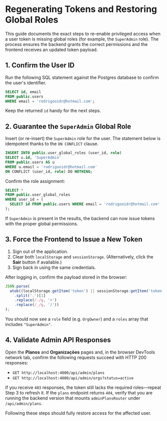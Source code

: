 # Regenerating Tokens and Restoring Global Roles

This guide documents the exact steps to re-enable privileged access when a
user token is missing global roles (for example, the `SuperAdmin` role). The
process ensures the backend grants the correct permissions and the frontend
receives an updated token payload.

## 1. Confirm the User ID

Run the following SQL statement against the Postgres database to confirm the
user's identifier.

```sql
SELECT id, email
FROM public.users
WHERE email = 'rodrigooidr@hotmail.com';
```

Keep the returned `id` handy for the next steps.

## 2. Guarantee the `SuperAdmin` Global Role

Insert (or re-insert) the `SuperAdmin` role for the user. The statement below is
idempotent thanks to the `ON CONFLICT` clause.

```sql
INSERT INTO public.user_global_roles (user_id, role)
SELECT u.id, 'SuperAdmin'
FROM public.users AS u
WHERE u.email = 'rodrigooidr@hotmail.com'
ON CONFLICT (user_id, role) DO NOTHING;
```

Confirm the role assignment:

```sql
SELECT *
FROM public.user_global_roles
WHERE user_id = (
  SELECT id FROM public.users WHERE email = 'rodrigooidr@hotmail.com'
);
```

If `SuperAdmin` is present in the results, the backend can now issue tokens with
the proper global permissions.

## 3. Force the Frontend to Issue a New Token

1. Sign out of the application.
2. Clear both `localStorage` and `sessionStorage`. (Alternatively, click the
   **Sair** button if available.)
3. Sign back in using the same credentials.

After logging in, confirm the payload stored in the browser:

```javascript
JSON.parse(
  atob((localStorage.getItem('token') || sessionStorage.getItem('token'))
    .split('.')[1]
    .replace(/-/g, '+')
    .replace(/_/g, '/'))
);
```

You should now see a `role` field (e.g. `OrgOwner`) and a `roles` array that
includes `"SuperAdmin"`.

## 4. Validate Admin API Responses

Open the **Planos** and **Organizações** pages and, in the browser DevTools
network tab, confirm the following requests succeed with HTTP 200 responses:

- `GET http://localhost:4000/api/admin/plans`
- `GET http://localhost:4000/api/admin/orgs?status=active`

If you receive `403` responses, the token still lacks the required roles—repeat
Step 3 to refresh it. If the `plans` endpoint returns `404`, verify that you are
running the backend version that mounts `adminPlansRouter` under
`/api/admin/plans`.

Following these steps should fully restore access for the affected user.

